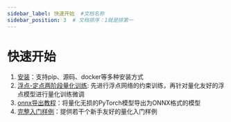 ```yaml
---
sidebar_label: 快速开始  #文档名称
sidebar_position: 3  # 文档排序：1就是排第一
---
```

# 快速开始
1. [安装](../Introduction/env.md)：支持pip、源码、docker等多种安装方式
2. [浮点-定点两阶段量化训练](../Training_Framework/train_clamp.md): 先进行浮点网络的约束训练，再针对量化友好的浮点模型进行量化训练微调
3. [onnx导出教程](../Tools/tool.md)：将量化无损的PyTorch模型导出为ONNX格式的模型
4. [完整入门样例](../Example/example.md)：提供若干个新手友好的量化入门样例